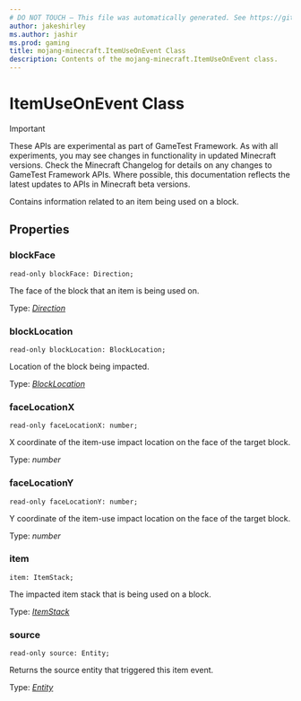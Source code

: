 ```yaml
---
# DO NOT TOUCH — This file was automatically generated. See https://github.com/Mojang/MinecraftScriptingApiDocsGenerator to modify descriptions, examples, etc.
author: jakeshirley
ms.author: jashir
ms.prod: gaming
title: mojang-minecraft.ItemUseOnEvent Class
description: Contents of the mojang-minecraft.ItemUseOnEvent class.
---
```

# ItemUseOnEvent Class
>[!IMPORTANT]
>These APIs are experimental as part of GameTest Framework. As with all experiments, you may see changes in functionality in updated Minecraft versions. Check the Minecraft Changelog for details on any changes to GameTest Framework APIs. Where possible, this documentation reflects the latest updates to APIs in Minecraft beta versions.

Contains information related to an item being used on a block.

## Properties
### **blockFace**
`read-only blockFace: Direction;`

The face of the block that an item is being used on.

Type: [*Direction*](Direction.md)

### **blockLocation**
`read-only blockLocation: BlockLocation;`

Location of the block being impacted.

Type: [*BlockLocation*](BlockLocation.md)

### **faceLocationX**
`read-only faceLocationX: number;`

X coordinate of the item-use impact location on the face of the target block.

Type: *number*

### **faceLocationY**
`read-only faceLocationY: number;`

Y coordinate of the item-use impact location on the face of the target block.

Type: *number*

### **item**
`item: ItemStack;`

The impacted item stack that is being used on a block.

Type: [*ItemStack*](ItemStack.md)

### **source**
`read-only source: Entity;`

Returns the source entity that triggered this item event.

Type: [*Entity*](Entity.md)

